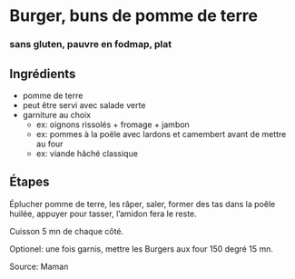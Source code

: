 # Burger, buns de pomme de terre
### sans gluten, pauvre en fodmap, plat

## Ingrédients

- pomme de terre
- peut être servi avec salade verte
- garniture au choix 
	- ex: oignons rissolés + fromage + jambon
	- ex: pommes à la poële avec lardons et camembert avant de mettre au four
	- ex: viande hâché classique

## Étapes

Éplucher pomme de terre, les râper, saler, former des tas dans la poêle huilée, appuyer pour tasser, l’amidon fera le reste. 

Cuisson 5 mn de chaque côté. 

Optionel: une fois garnis, mettre les Burgers aux four 150 degré 15 mn. 

Source: Maman